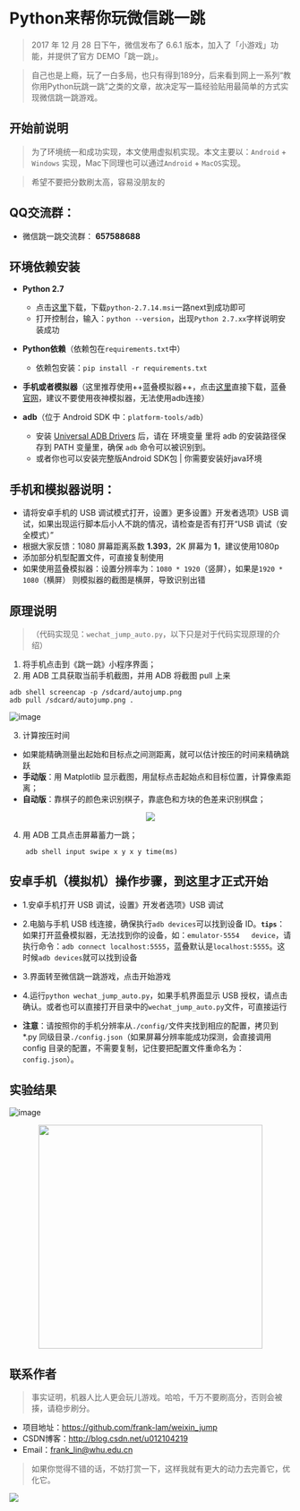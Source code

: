 # Python来帮你玩微信跳一跳
> 2017 年 12 月 28 日下午，微信发布了 6.6.1 版本，加入了「小游戏」功能，并提供了官方 DEMO「跳一跳」。

>自己也是上瘾，玩了一白多局，也只有得到189分，后来看到网上一系列“教你用Python玩跳一跳”之类的文章，故决定写一篇经验贴用最简单的方式实现微信跳一跳游戏。

## **开始前说明**
> 为了环境统一和成功实现，本文使用虚拟机实现。本文主要以：`Android` + `Windows` 实现，Mac下同理也可以通过`Android` + `MacOS`实现。

> 希望不要把分数刷太高，容易没朋友的

## **QQ交流群：**
* 微信跳一跳交流群：  **657588688**



##  **环境依赖安装**
- **Python 2.7**
    * 点击[这里](https://www.python.org/ftp/python/2.7.14/python-2.7.14.msi)下载，下载`python-2.7.14.msi`一路next到成功即可
    * 打开控制台，输入：`python --version`，出现`Python 2.7.xx`字样说明安装成功

- **Python依赖**（依赖包在`requirements.txt`中）
    *   依赖包安装：`pip install -r requirements.txt`

- **手机或者模拟器**（这里推荐使用++蓝叠模拟器++，点击[这里](http://202.114.96.192/aliosscdn.bluestacks.cn/package/BlueStacksGPSetup.exe)直接下载，蓝叠[官网](http://www.bluestacks.cn/)，建议不要使用夜神模拟器，无法使用adb连接）

- **adb**（位于 Android SDK 中：`platform-tools/adb`）
    *   安装 [Universal ADB Drivers](https://adb.clockworkmod.com/) 后，请在 环境变量 里将 adb 的安装路径保存到 PATH 变量里，确保 `adb` 命令可以被识别到。
    *   或者你也可以安装完整版Android SDK包 | 你需要安装好java环境



## **手机和模拟器说明：**
  * 请将安卓手机的 USB 调试模式打开，设置》更多设置》开发者选项》USB 调试，如果出现运行脚本后小人不跳的情况，请检查是否有打开“USB 调试（安全模式）”
  * 根据大家反馈：1080 屏幕距离系数 **1.393**，2K 屏幕为 **1**，建议使用1080p
  * 添加部分机型配置文件，可直接复制使用
  * 如果使用蓝叠模拟器：设置分辨率为：`1080 * 1920`（竖屏），如果是`1920 * 1080`（横屏） 则模拟器的截图是横屏，导致识别出错



## 原理说明
> （代码实现见：`wechat_jump_auto.py`，以下只是对于代码实现原理的介绍）

1. 将手机点击到《跳一跳》小程序界面；
2. 用 ADB 工具获取当前手机截图，并用 ADB 将截图 pull 上来

```shell
adb shell screencap -p /sdcard/autojump.png
adb pull /sdcard/autojump.png .
```
![image](https://raw.githubusercontent.com/frank-lam/weixin_jump/master/images/jump_trace.png)


3. 计算按压时间
  * 如果能精确测量出起始和目标点之间测距离，就可以估计按压的时间来精确跳跃
  * **手动版**：用 Matplotlib 显示截图，用鼠标点击起始点和目标位置，计算像素距离；
  * **自动版**：靠棋子的颜色来识别棋子，靠底色和方块的色差来识别棋盘；

<div align=center>
<img src="https://raw.githubusercontent.com/frank-lam/weixin_jump/master/images/jump_distance2.png"/>
</div>



4. 用 ADB 工具点击屏幕蓄力一跳；

```shell
    adb shell input swipe x y x y time(ms)
```



## 安卓手机（模拟机）操作步骤，到这里才正式开始

- 1.安卓手机打开 USB 调试，设置》开发者选项》USB 调试

- 2.电脑与手机 USB 线连接，确保执行`adb devices`可以找到设备 ID。**`tips`**：如果打开蓝叠模拟器，无法找到你的设备，如：`emulator-5554   device`，请执行命令：`adb connect localhost:5555`，蓝叠默认是`localhost:5555`。这时候`adb devices`就可以找到设备
- 3.界面转至微信跳一跳游戏，点击开始游戏

- 4.运行`python wechat_jump_auto.py`，如果手机界面显示 USB 授权，请点击确认。或者也可以直接打开目录中的`wechat_jump_auto.py`文件，可直接运行

- **注意**：请按照你的手机分辨率从`./config/`文件夹找到相应的配置，拷贝到 *.py 同级目录`./config.json`（如果屏幕分辨率能成功探测，会直接调用 config 目录的配置，不需要复制，记住要把配置文件重命名为：`config.json`）。



## 实验结果
![image](https://raw.githubusercontent.com/frank-lam/weixin_jump/master/images/result.jpg)


<div align=center>
<img width="400" src="https://raw.githubusercontent.com/frank-lam/weixin_jump/master/images/result_rank.png"/>
</div>

## 联系作者
> 事实证明，机器人比人更会玩儿游戏。哈哈，千万不要刷高分，否则会被揍，请稳步刷分。
- 项目地址：https://github.com/frank-lam/weixin_jump
- CSDN博客：http://blog.csdn.net/u012104219
- Email：frank_lin@whu.edu.cn

> 如果你觉得不错的话，不妨打赏一下，这样我就有更大的动力去完善它，优化它。


<img src="https://raw.githubusercontent.com/frank-lam/weixin_jump/master/images/tipping.bmp"/>
